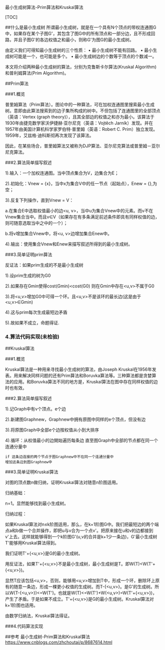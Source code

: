 最小生成树算法-Prim算法和Kruskal算法 

[TOC]

##什么是最小生成树
所谓最小生成树，就是在一个具有N个顶点的带权连通图G中，如果存在某个子图G'，其包含了图G中的所有顶点和一部分边，且不形成回路，并且子图G'的各边权值之和最小，则称G'为图G的最小生成树。

由定义我们可得知最小生成树的三个性质：
• 最小生成树不能有回路。
• 最小生成树可能是一个，也可能是多个。
• 最小生成树边的个数等于顶点的个数减一。

本文将介绍两种最小生成树的算法，分别为克鲁斯卡尔算法(Kruskal Algorithm)和普利姆算法(Prim Algorithm)。

##Prim算法

###1.概览

普里姆算法（Prim算法）。图论中的一种算法，可在加权连通图里搜索最小生成树。意即由此算法搜索到的边子集所构成的树中。不但包括了连通图里的全部顶点（英语：Vertex (graph theory)），且其全部边的权值之和亦为最小。该算法于1930年由捷克数学家沃伊捷赫·亚尔尼克（英语：Vojtěch Jarník）发现。并在1957年由美国计算机科学家罗伯特·普里姆（英语：Robert C. Prim）独立发现。1959年，艾兹格·迪科斯彻再次发现了该算法。

因此，在某些场合，普里姆算法又被称为DJP算法、亚尔尼克算法或普里姆－亚尔尼克算法。

###2.算法简单描写叙述

1).输入：一个加权连通图。当中顶点集合为V，边集合为E；

2).初始化：Vnew = {x}，当中x为集合V中的任一节点（起始点），Enew = {},为空；

3).反复下列操作，直到Vnew = V：

a.在集合E中选取权值最小的边<u, v>，当中u为集合Vnew中的元素。而v不在Vnew集合当中。而且v∈V（如果存在有多条满足前述条件即具有同样权值的边，则可随意选取当中之中的一个）；

b.将v增加集合Vnew中，将<u, v>边增加集合Enew中。

4).输出：使用集合Vnew和Enew来描写叙述所得到的最小生成树。


###3.简单证明prim算法

反证法：如果prim生成的不是最小生成树

1).设prim生成的树为G0

2).如果存在Gmin使得cost(Gmin)<cost(G0)   则在Gmin中存在<u,v>不属于G0

3).将<u,v>增加G0中可得一个环。且<u,v>不是该环的最长边(这是由于<u,v>∈Gmin)

4).这与prim每次生成最短边矛盾

5).故如果不成立，命题得证.

### 4.算法代码实现(未检验)

##Kruskal算法

###1.概览

Kruskal算法是一种用来寻找最小生成树的算法，由Joseph Kruskal在1956年发表。用来解决同样问题的还有Prim算法和Boruvka算法等。三种算法都是贪婪算法的应用。和Boruvka算法不同的地方是，Kruskal算法在图中存在同样权值的边时也有效。

###2.算法简单描写叙述

1).记Graph中有v个顶点。e个边

2).新建图Graphnew，Graphnew中拥有原图中同样的e个顶点，但没有边

3).将原图Graph中全部e个边按权值从小到大排序

4).循环：从权值最小的边開始遍历每条边 直至图Graph中全部的节点都在同一个连通分量中

    if 这条边连接的两个节点于图Graphnew中不在同一个连通分量中
    增加这条边到图Graphnew中

###3.简单证明Kruskal算法

对图的顶点数n做归纳，证明Kruskal算法对随意n阶图适用。

归纳基础：

n=1。显然能够找到最小生成树。

归纳过程：

如果Kruskal算法对n≤k阶图适用，那么，在k+1阶图G中。我们把最短边的两个端点a和b做一个合并操作，即把u与v合为一个点v'。把原来接在u和v的边都接到v'上去。这样就能够得到一个k阶图G'(u,v的合并是k+1少一条边)，G'最小生成树T'能够用Kruskal算法得到。

我们证明T'+{<u,v>}是G的最小生成树。

用反证法，如果T'+{<u,v>}不是最小生成树，最小生成树是T。即W(T)<W(T'+{<u,v>})。

显然T应该包括<u,v>，否则，能够用<u,v>增加到T中，形成一个环，删除环上原有的随意一条边，形成一棵更小权值的生成树。而T-{<u,v>}。是G'的生成树。所以W(T-{<u,v>})<=W(T')。也就是W(T)<=W(T')+W(<u,v>)=W(T'+{<u,v>})，产生了矛盾。于是如果不成立。T'+{<u,v>}是G的最小生成树。Kruskal算法对k+1阶图也适用。

由数学归纳法，Kruskal算法得证。

###4.代码算法实现

##参考
最小生成树-Prim算法和Kruskal算法 
https://www.cnblogs.com/zhchoutai/p/8687614.html
